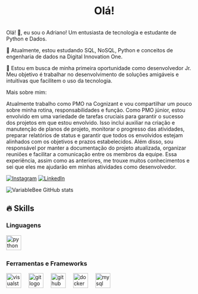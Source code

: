 <!--título-->
<div id="user-content-toc">
  <ul align="center">
    <summary><h1 style="display: inline-block">Olá!</h1></summary>
</div>
<p>
 Olá! 👋, eu sou o Adriano! Um entusiasta de tecnologia e estudante de Python e Dados.

🌱 Atualmente, estou estudando SQL, NoSQL, Python e conceitos de engenharia de dados na Digital Innovation One.

🔭 Estou em busca de minha primeira oportunidade como desenvolvedor Jr. Meu objetivo é trabalhar no desenvolvimento de soluções amigáveis e intuitivas que facilitem o uso da tecnologia.

Mais sobre mim:

Atualmente trabalho como PMO na Cognizant e vou compartilhar um pouco sobre minha rotina, responsabilidades e função. Como PMO júnior, estou envolvido em uma variedade de tarefas cruciais para garantir o sucesso dos projetos em que estou envolvido. Isso inclui auxiliar na criação e manutenção de planos de projeto, monitorar o progresso das atividades, preparar relatórios de status e garantir que todos os envolvidos estejam alinhados com os objetivos e prazos estabelecidos. Além disso, sou responsável por manter a documentação do projeto atualizada, organizar reuniões e facilitar a comunicação entre os membros da equipe. Essa experiência, assim como as anteriores, me trouxe muitos conhecimentos e sei que eles me ajudarão em minhas atividades como desenvolvedor.

[![Instagram](https://img.shields.io/badge/Instagram-E4405F?style=for-the-badge&logo=instagram&logoColor=white)](https://www.instagram.com/drico90/) [![LinkedIn](https://img.shields.io/badge/LinkedIn-0077B5?style=for-the-badge&logo=linkedin&logoColor=white)](https://www.linkedin.com/in/adriano-soares-santos/)

![VariableBee GitHub stats](https://github-readme-stats.vercel.app/api?username=drico90&show_icons=true&theme=dark)

## 🔥 Skills
<!-- Skills: Programming Languages -->
  <div style="flex-basis: 48%;">
    <h3>Linguagens</h3>
   <div align="left">
   
<div align="left">
  <img src="https://cdn.jsdelivr.net/gh/devicons/devicon/icons/python/python-original.svg" height="40" alt="python logo"  />
  <img width="12" />


 <h3>Ferramentas e Frameworks</h3>
 
   <div align="left">
   <div align="left">
  <img src="https://cdn.jsdelivr.net/gh/devicons/devicon/icons/visualstudio/visualstudio-plain.svg" height="40" alt="visualstudio logo"  />
  <img width="12" />
  <img src="https://cdn.jsdelivr.net/gh/devicons/devicon/icons/git/git-original.svg" height="40" alt="git logo"  />
  <img width="12" />
  <img src="https://cdn.jsdelivr.net/gh/devicons/devicon/icons/github/github-original.svg" height="40" alt="github logo"  />
  <img width="12" />
  <img src="https://cdn.jsdelivr.net/gh/devicons/devicon/icons/docker/docker-original.svg" height="40" alt="docker logo"  />
  <img width="12" />
  <img src="https://cdn.jsdelivr.net/gh/devicons/devicon/icons/mysql/mysql-original.svg" height="40" alt="mysql logo"  />
</div>

